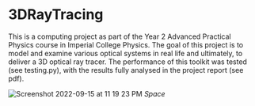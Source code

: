 # 3DRayTracing

This is a computing project as part of the Year 2 Advanced Practical Physics course in Imperial College Physics. The goal of this project is to model and examine various optical systems in real life and ultimately, to deliver a 3D optical ray tracer. The performance of this toolkit was tested (see testing.py), with the results fully analysed in the project report (see pdf).

![Screenshot 2022-09-15 at 11 19 23 PM](https://user-images.githubusercontent.com/97603154/190442683-acfcff65-3ecd-4e98-8785-8900c61f5109.png "Title")
*Space*
